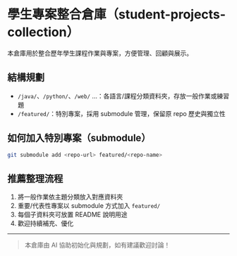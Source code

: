 # 學生專案整合倉庫（student-projects-collection）

本倉庫用於整合歷年學生課程作業與專案，方便管理、回顧與展示。

## 結構規劃

- `/java/`、`/python/`、`/web/` ...：各語言/課程分類資料夾，存放一般作業或練習題
- `/featured/`：特別專案，採用 submodule 管理，保留原 repo 歷史與獨立性

## 如何加入特別專案（submodule）

```bash
git submodule add <repo-url> featured/<repo-name>
```

## 推薦整理流程

1. 將一般作業依主題分類放入對應資料夾
2. 重要/代表性專案以 submodule 方式加入 `featured/`
3. 每個子資料夾可放置 README 說明用途
4. 歡迎持續補充、優化

---

> 本倉庫由 AI 協助初始化與規劃，如有建議歡迎討論！
